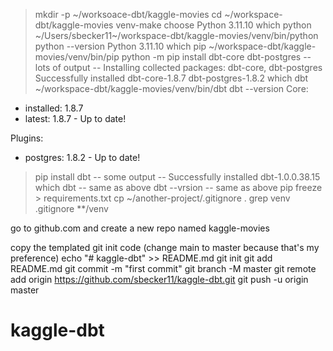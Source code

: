 > mkdir -p ~/worksoace-dbt/kaggle-movies
> cd ~/workspace-dbt/kaggle-movies
> venv-make
  choose Python 3.11.10
> which python
~/Users/sbecker11~/workspace-dbt/kaggle-movies/venv/bin/python
> python --version
Python 3.11.10
> which pip
~/workspace-dbt/kaggle-movies/venv/bin/pip
> python -m pip install dbt-core dbt-postgres
-- lots of output --
Installing collected packages: dbt-core, dbt-postgres
Successfully installed dbt-core-1.8.7 dbt-postgres-1.8.2
> which dbt
~/workspace-dbt/kaggle-movies/venv/bin/dbt
> dbt --version
Core:
  - installed: 1.8.7
  - latest:    1.8.7 - Up to date!

Plugins:
  - postgres: 1.8.2 - Up to date!
> pip install dbt
-- some output --
Successfully installed dbt-1.0.0.38.15
> which dbt
-- same as above
> dbt --vrsion
-- same as above
> pip freeze > requirements.txt
> cp ~/another-project/.gitignore .
> grep venv .gitignore
**/venv

go to github.com and create a new repo named kaggle-movies

copy the templated git init code (change main to master because that's my preference)
echo "# kaggle-dbt" >> README.md
git init
git add README.md
git commit -m "first commit"
git branch -M master
git remote add origin https://github.com/sbecker11/kaggle-dbt.git
git push -u origin master
# kaggle-dbt
